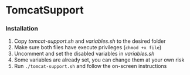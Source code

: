 # TomcatSupport

### Installation
1. Copy *tomcat-support.sh* and *variables.sh* to the desired folder
2. Make sure both files have execute privileges (`chmod +x file`)
3. Uncomment and set the disabled variables in *variables.sh*
4. Some variables are already set, you can change them at your own risk
5. Run `./tomcat-support.sh` and follow the on-screen instructions
